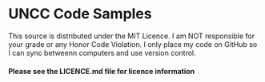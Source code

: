
# UNCC Code Samples #

This source is distributed under the MIT Licence. I am NOT responsible for your grade or any Honor Code Violation. I only place my code on GitHub so I can sync betweenn computers and use version control. 

#### Please see the LICENCE.md file for licence information ####